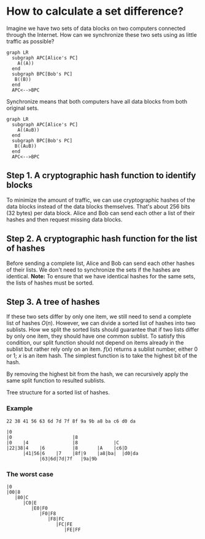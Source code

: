 # How to calculate a set difference?

Imagine we have two sets of data blocks on two computers connected through the Internet. How can we synchronize these two sets using as little traffic as possible? 

```mermaid
graph LR
  subgraph APC[Alice's PC]
    A((A))
  end
  subgraph BPC[Bob's PC]
   B((B))
  end
  APC<-->BPC
```

Synchronize means that both computers have all data blocks from both original sets.

```mermaid
graph LR
  subgraph APC[Alice's PC]
    A((A∪B))
  end
  subgraph BPC[Bob's PC]
   B((A∪B))
  end
  APC<-->BPC
```

## Step 1. A cryptographic hash function to identify blocks 

To minimize the amount of traffic, we can use cryptographic hashes of the data blocks instead of the data blocks themselves. That's about 256 bits (32 bytes) per data block. Alice and Bob can send each other a list of their hashes and then request missing data blocks.

## Step 2. A cryptographic hash function for the list of hashes

Before sending a complete list, Alice and Bob can send each other hashes of their lists. We don't need to synchronize the sets if the hashes are identical. **Note:** To ensure that we have identical hashes for the same sets, the lists of hashes must be sorted.

## Step 3. A tree of hashes

If these two sets differ by only one item, we still need to send a complete list of hashes $O(n)$. However, we can divide a sorted list of hashes into two sublists. How we split the sorted lists should guarantee that if two lists differ by only one item, they should have one common sublist. To satisfy this condition, our split function should not depend on items already in the sublist but rather rely only on an item. $f(x)$ returns a sublist number, either $0$ or $1$; $x$ is an item hash. The simplest function is to take the highest bit of the hash.

By removing the highest bit from the hash, we can recursively apply the same split function to resulted sublists.

Tree structure for a sorted list of hashes.

### Example

```
22 38 41 56 63 6d 7d 7f 8f 9a 9b a8 ba c6 d0 da
```

```
|0
|0                      |8
|0    |4                |8             |C 
|22|38|4    |6          |8       |A    |c6|D
      |41|56|6    |7    |8f|9    |a8|ba|  |d0|da
            |63|6d|7d|7f   |9a|9b 
```

### The worst case

```
|0 
|00|8
   |80|C
      |C0|E
         |E0|F0
            |F0|F8
               |F8|FC
                  |FC|FE
                     |FE|FF
```
